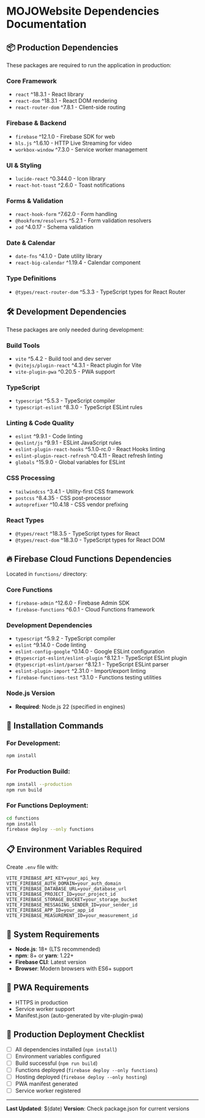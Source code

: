 # MOJOWebsite Dependencies Documentation

## 📦 **Production Dependencies**

These packages are required to run the application in production:

### **Core Framework**
- `react` ^18.3.1 - React library
- `react-dom` ^18.3.1 - React DOM rendering
- `react-router-dom` ^7.8.1 - Client-side routing

### **Firebase & Backend**
- `firebase` ^12.1.0 - Firebase SDK for web
- `hls.js` ^1.6.10 - HTTP Live Streaming for video
- `workbox-window` ^7.3.0 - Service worker management

### **UI & Styling**
- `lucide-react` ^0.344.0 - Icon library
- `react-hot-toast` ^2.6.0 - Toast notifications

### **Forms & Validation**
- `react-hook-form` ^7.62.0 - Form handling
- `@hookform/resolvers` ^5.2.1 - Form validation resolvers
- `zod` ^4.0.17 - Schema validation

### **Date & Calendar**
- `date-fns` ^4.1.0 - Date utility library
- `react-big-calendar` ^1.19.4 - Calendar component

### **Type Definitions**
- `@types/react-router-dom` ^5.3.3 - TypeScript types for React Router

## 🛠️ **Development Dependencies**

These packages are only needed during development:

### **Build Tools**
- `vite` ^5.4.2 - Build tool and dev server
- `@vitejs/plugin-react` ^4.3.1 - React plugin for Vite
- `vite-plugin-pwa` ^0.20.5 - PWA support

### **TypeScript**
- `typescript` ^5.5.3 - TypeScript compiler
- `typescript-eslint` ^8.3.0 - TypeScript ESLint rules

### **Linting & Code Quality**
- `eslint` ^9.9.1 - Code linting
- `@eslint/js` ^9.9.1 - ESLint JavaScript rules
- `eslint-plugin-react-hooks` ^5.1.0-rc.0 - React Hooks linting
- `eslint-plugin-react-refresh` ^0.4.11 - React refresh linting
- `globals` ^15.9.0 - Global variables for ESLint

### **CSS Processing**
- `tailwindcss` ^3.4.1 - Utility-first CSS framework
- `postcss` ^8.4.35 - CSS post-processor
- `autoprefixer` ^10.4.18 - CSS vendor prefixing

### **React Types**
- `@types/react` ^18.3.5 - TypeScript types for React
- `@types/react-dom` ^18.3.0 - TypeScript types for React DOM

## 🔥 **Firebase Cloud Functions Dependencies**

Located in `functions/` directory:

### **Core Functions**
- `firebase-admin` ^12.6.0 - Firebase Admin SDK
- `firebase-functions` ^6.0.1 - Cloud Functions framework

### **Development Dependencies**
- `typescript` ^5.9.2 - TypeScript compiler
- `eslint` ^9.14.0 - Code linting
- `eslint-config-google` ^0.14.0 - Google ESLint configuration
- `@typescript-eslint/eslint-plugin` ^8.12.1 - TypeScript ESLint plugin
- `@typescript-eslint/parser` ^8.12.1 - TypeScript ESLint parser
- `eslint-plugin-import` ^2.31.0 - Import/export linting
- `firebase-functions-test` ^3.1.0 - Functions testing utilities

### **Node.js Version**
- **Required**: Node.js 22 (specified in engines)

## 🚀 **Installation Commands**

### **For Development:**
```bash
npm install
```

### **For Production Build:**
```bash
npm install --production
npm run build
```

### **For Functions Deployment:**
```bash
cd functions
npm install
firebase deploy --only functions
```

## 📋 **Environment Variables Required**

Create `.env` file with:
```env
VITE_FIREBASE_API_KEY=your_api_key
VITE_FIREBASE_AUTH_DOMAIN=your_auth_domain
VITE_FIREBASE_DATABASE_URL=your_database_url
VITE_FIREBASE_PROJECT_ID=your_project_id
VITE_FIREBASE_STORAGE_BUCKET=your_storage_bucket
VITE_FIREBASE_MESSAGING_SENDER_ID=your_sender_id
VITE_FIREBASE_APP_ID=your_app_id
VITE_FIREBASE_MEASUREMENT_ID=your_measurement_id
```

## 🔧 **System Requirements**

- **Node.js**: 18+ (LTS recommended)
- **npm**: 8+ or **yarn**: 1.22+
- **Firebase CLI**: Latest version
- **Browser**: Modern browsers with ES6+ support

## 📱 **PWA Requirements**

- HTTPS in production
- Service worker support
- Manifest.json (auto-generated by vite-plugin-pwa)

## 🚀 **Production Deployment Checklist**

- [ ] All dependencies installed (`npm install`)
- [ ] Environment variables configured
- [ ] Build successful (`npm run build`)
- [ ] Functions deployed (`firebase deploy --only functions`)
- [ ] Hosting deployed (`firebase deploy --only hosting`)
- [ ] PWA manifest generated
- [ ] Service worker registered

---

**Last Updated**: $(date)
**Version**: Check package.json for current versions
